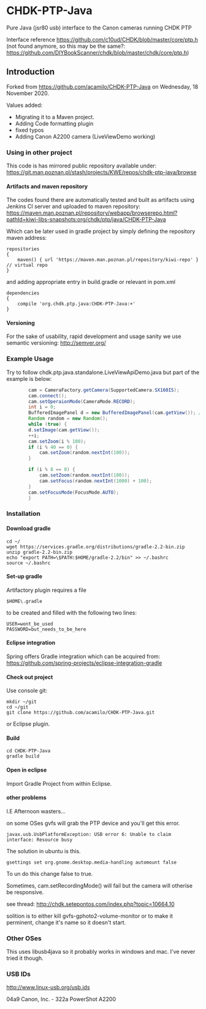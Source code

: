 # CHDK-PTP-Java

Pure Java (jsr80 usb) interface to the Canon cameras running CHDK PTP

Interface reference https://github.com/c10ud/CHDK/blob/master/core/ptp.h
(not found anymore, so this may be the same?: <https://github.com/DIYBookScanner/chdk/blob/master/chdk/core/ptp.h>)

## Introduction

Forked from <https://github.com/acamilo/CHDK-PTP-Java> on Wednesday, 18 November 2020.

Values added:

* Migrating it to a Maven project.
* Adding Code formatting plugin
* fixed typos
* Adding Canon A2200 camera (LiveViewDemo working)


### Using in other project ###

This code is has mirrored public repository available under:
https://git.man.poznan.pl/stash/projects/KWE/repos/chdk-ptp-java/browse

#### Artifacts and maven repository ####

The codes found there are automatically tested and built as artifacts using Jenkins CI server and uploaded to maven repository:
https://maven.man.poznan.pl/repository/webapp/browserepo.html?pathId=kiwi-libs-snapshots:org/chdk/ptp/java/CHDK-PTP-Java

Which can be later used in gradle project by simply defining the repository maven address:

```
repositories
{
    maven() { url 'https://maven.man.poznan.pl/repository/kiwi-repo' } // virtual repo
}
```

and adding appropriate entry in build.gradle or relevant in pom.xml

```
dependencies
{
	compile 'org.chdk.ptp.java:CHDK-PTP-Java:+'
}	
```

#### Versioning ####

For the sake of usability, rapid development and usage sanity we use semantic versioning: http://semver.org/

### Example Usage ###

Try to follow chdk.ptp.java.standalone.LiveViewApiDemo.java but part of the example is below:

``` java
	    cam = CameraFactory.getCamera(SupportedCamera.SX160IS);
	    cam.connect();
	    cam.setOperaionMode(CameraMode.RECORD);
	    int i = 0;
	    BufferedImagePanel d = new BufferedImagePanel(cam.getView()); // displays live view
	    Random random = new Random();
	    while (true) {
		d.setImage(cam.getView());
		++i;
		cam.setZoom(i % 100);
		if (i % 40 == 0) {
		    cam.setZoom(random.nextInt(100));
		}

		if (i % 8 == 0) {
			cam.setZoom(random.nextInt(100));
			cam.setFocus(random.nextInt(1000) + 100);
		}
		cam.setFocusMode(FocusMode.AUTO);
	    }

```

### Installation ###

#### Download gradle ####

``` 
cd ~/
wget https://services.gradle.org/distributions/gradle-2.2-bin.zip
unzip gradle-2.2-bin.zip
echo "export PATH=\$PATH:$HOME/gradle-2.2/bin" >> ~/.bashrc
source ~/.bashrc
```

#### Set-up gradle ####

Artifactory plugin requires a file

```
$HOME\.gradle
```

to be created and filled with the following two lines:

```
USER=wont_be_used
PASSWORD=but_needs_to_be_here
```

#### Eclipse integration ####

Spring offers Gradle integration which can be acquired from:
https://github.com/spring-projects/eclipse-integration-gradle

#### Check out project ####

Use console git:

```
mkdir ~/git
cd ~/git
git clone https://github.com/acamilo/CHDK-PTP-Java.git
```

or Eclipse plugin.

#### Build ####

```
cd CHDK-PTP-Java
gradle build
```

#### Open in eclipse ####

Import Gradle Project from within Eclipse.

#### other problems ####

I.E Afternoon wasters...

on some OSes gvfs will grab the PTP device and you'll get this error.

```
javax.usb.UsbPlatformException: USB error 6: Unable to claim interface: Resource busy
```

The solution in ubuntu is this. 

```
gsettings set org.gnome.desktop.media-handling automount false
```

To un do this change false to true. 

Sometimes, cam.setRecordingMode() will fail but the camera will otherise be responsive.

see thread:
http://chdk.setepontos.com/index.php?topic=10664.10

solition is to either kill gvfs-gphoto2-volume-monitor or to make it perminent, change it's name so it doesn't start.

### Other OSes ##

This uses libusb4java so it probably works in windows and mac. I've never tried it though.

### USB IDs

<http://www.linux-usb.org/usb.ids>

04a9  Canon, Inc. - 322a  PowerShot A2200